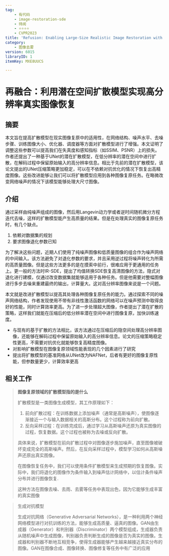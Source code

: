 ```yaml
---
tag:
    - 有代码
    - image-restoration-sde
    - 待阅
    - ⭐⭐⭐⭐
    - CVPR2023
title: 'Refusion: Enabling Large-Size Realistic Image Restoration with Latent-Space Diffusion Models'
category:
    - 图像去雾
version: 6015
libraryID: 1
itemKey: MXE8UUCS

---
```

# 再融合：利用潜在空间扩散模型实现高分辨率真实图像恢复

## 摘要

本文旨在提高扩散模型在现实图像复原中的适用性，在网络结构、噪声水平、去噪步骤、训练图像大小、优化器、调度器等方面对扩散模型进行了增强。本文证明了调整这些参数可以提高我们在失真度和感知指标（如SSIM、PSNR）上的损失。作者还提出了一种基于UNet的潜在扩散模型，在低分辨率的潜在空间中进行扩散，在解码过程中保留原始输入的高分辨率信息。相比于先前的潜在扩散模型，该论文提出的UNet压缩策略更加稳定，可以在不依赖对抗优化的情况下恢复出高精度图像。这些改进能够让我们可以将扩散模型应用到各种图像复原任务。在略微改变网络噪声的情况下该模型能够处理大尺寸图像。

## 介绍

通过采样由纯噪声组成的图像，然后用Langevin动力学或者逆时间随机微分方程迭代去噪，这样的扩散模型能产生高质量的结果。但是在处理真实的图像复原任务时，有几个缺点。

1.  依赖对数据集的规划
2.  要求图像退化参数已知

为了解决这些问题，近期人们使用了纯噪声图像和低质量图像的组合作为噪声网络的中间输入。该方法避免了对退化参数的要求，并且采用逆过程将噪声转化为所需的高质量图像。但是这些方法更多的是在摸索中前行，很难应用于更通用的任务上。更一般的方法时IR-SDE，提出了均值转换SDE恢复高清图像的方法，隐式对退化进行建模，仅通过改变数据集就能够适用于各种任务。但是他需要对整幅图像进行多步去噪来重建最终的输出，计算量大。这对高分辨率图像来说是一个问题。

本文就是改进扩散模型以提高其处理各种图像复原任务的能力。通过探索不同的噪声网络结构，作者发现使用不带有非线性激活函数的网络可以在噪声预测中取得良好的性能，同时计算效率更高。为了进一步处理超大图像，作者提出了潜在扩散的策略，这样我们就能在压缩后的低分辨率潜在空间中进行图像复原，加快训练速度。

*   与现有的基于扩散的方法相比，该方法通过在压缩后的隐空间处理高分辨率图像，还能够在解码过程中保留原始输入的高分辨率信息。论文的压缩策略稳定性更高，不需要对抗优化就能够恢复高精度图像。
*   对影响扩散模型在图像复原领域性能表现的几个因素进行了研究
*   提出将扩散模型的基准网络从UNet改为NAFNet，后者有更好的图像复原性能，但参数量更少，计算效率更高

## 相关工作

> **图像复原领域的扩散模型指的是什么**
>
> 扩散模型是一类图像生成模型，其工作原理如下：
>
> 1.  前向扩散过程：在训练数据上添加噪声（通常是高斯噪声），使图像逐渐接近一个与输入数据相关的高斯分布。这个过程称为前向扩散。
> 2.  反向采样过程：在训练完成后，通过学习从高斯噪声还原为真实图像的过程，恢复数据。这个过程也被称为去噪或反向扩散。
>
> 具体来说，扩散模型在前向扩散过程中对图像逐步施加噪声，直至图像被破坏变成完全的高斯噪声。然后，在反向采样过程中，模型学习如何从高斯噪声还原出真实图像。
>
> 在图像恢复任务中，我们可以使用条件扩散模型来生成预期的恢复图像。实际中，我们将退化的图像作为条件输入到噪声估计网络中，以估计条件噪声分布并进行图像恢复.
>
> 这种方法在图像去噪、去雨、去雾等任务中表现出色，因为它能够生成丰富的真实图像

> 生成对抗模型
>
> 生成对抗网络（Generative Adversarial Networks），是一种利用两个神经网络模型进行对抗训练的方法，能够生成高质量、逼真的图像。GAN由生成器（Generator）和判别器（Discriminator）两个模型组成，生成器负责从随机噪声中生成图像，判别器负责判断生成的图像是否为真实的图像。生成器和判别器不断地互相竞争，使得生成器能够产生越来越接近真实分布的图像。GAN在图像合成、图像转换、图像修复等任务中有广泛的应用
